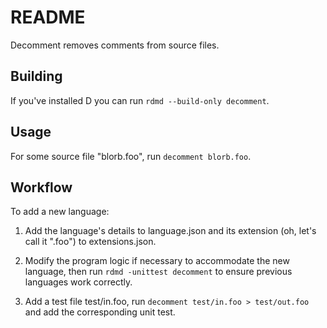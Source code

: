 # README

Decomment removes comments from source files.

## Building

If you've installed D you can run `rdmd --build-only decomment`.

## Usage

For some source file "blorb.foo", run `decomment blorb.foo`.

## Workflow

To add a new language:

1. Add the language's details to language.json and its extension
(oh, let's call it ".foo") to extensions.json.

1. Modify the program logic if necessary to accommodate the new language,
then run `rdmd -unittest decomment` to ensure previous languages work correctly.

1. Add a test file test/in.foo, run `decomment test/in.foo > test/out.foo`
and add the corresponding unit test.